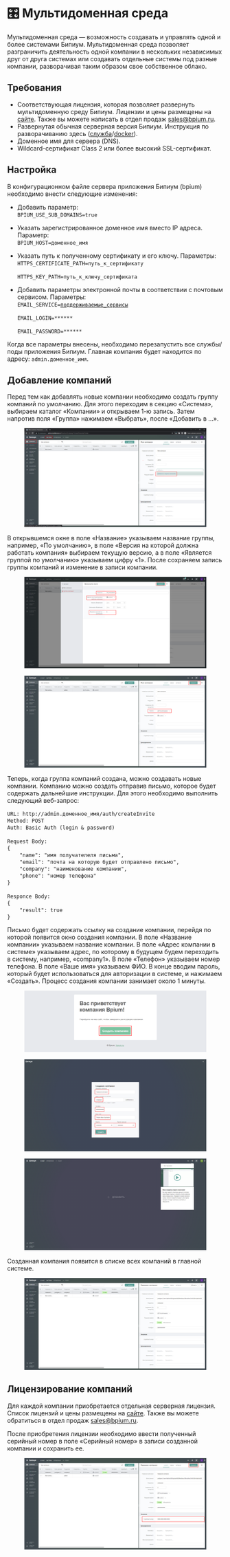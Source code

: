 # 🎛 Мультидоменная среда

Мультидоменная среда — возможность создавать и управлять одной и более системами Бипиум. Мультидоменная среда позволяет разграничить деятельность одной компании в нескольких независимых друг от друга системах или создавать отдельные системы под разные компании, разворачивая таким образом свое собственное облако.

## Требования

* Соответствующая лицензия, которая позволяет развернуть мультидоменную среду Бипиум. Лицензии и цены размещены на [сайте](https://bpium.ru/price#PriceServer). Также вы можете написать в отдел продаж sales@bpium.ru.
* Развернутая обычная серверная версия Бипиум. Инструкция по разворачиванию здесь ([служба](service.md)/[docker](docker.md)).
* Доменное имя для сервера (DNS).
* Wildcard-сертификат Class 2 или более высокий SSL-сертификат.

## Настройка

В конфигурационном файле сервера приложения Бипиум (bpium) необходимо внести следующие изменения:

* Добавить параметр:\
  `BPIUM_USE_SUB_DOMAINS=true`
* Указать зарегистрированное доменное имя вместо IP адреса. Параметр:\
  `BPIUM_HOST=доменное_имя`
*   Указать путь к полученному сертификату и его ключу. Параметры:\
    `HTTPS_CERTIFICATE_PATH=путь_к_сертификату`

    `HTTPS_KEY_PATH=путь_к_ключу_сертификата`
*   Добавить параметры электронной почты в соответствии с почтовым сервисом. Параметры:\
    `EMAIL_SERVICE=`[`поддерживаемые_сервисы`](https://community.nodemailer.com/2-0-0-beta/setup-smtp/well-known-services/)

    `EMAIL_LOGIN=******`

    `EMAIL_PASSWORD=******`

Когда все параметры внесены, необходимо перезапустить все службы/поды приложения  Бипиум. Главная компания будет находится по адресу: `admin.доменное_имя`.

## Добавление компаний

Перед тем как добавлять новые компании необходимо создать группу компаний по умолчанию. Для этого переходим в секцию «Система», выбираем каталог «Компании» и открываем 1-ю запись. Затем напротив поля «Группа» нажимаем «Выбрать», после «Добавить в ...».

<figure><img src="../.gitbook/assets/Без названия.png" alt=""><figcaption></figcaption></figure>

В открывшемся окне в поле «Название» указываем название группы, например, «По умолчанию», в поле «Версия на которой должна работать компания» выбираем текущую версию, а в поле «Является группой по умолчанию» указываем цифру «1». После сохраняем запись группы компаний и изменение в записи компании.

<div>

<figure><img src="../.gitbook/assets/Без названия (1).png" alt=""><figcaption></figcaption></figure>

 

<figure><img src="../.gitbook/assets/Без названия (2).png" alt=""><figcaption></figcaption></figure>

</div>

Теперь, когда группа компаний создана, можно создавать новые компании. Компанию можно создать отправив письмо, которое будет содержать дальнейшие инструкции. Для этого необходимо выполнить следующий веб-запрос:

```
URL: http://admin.доменное_имя/auth/createInvite
Method: POST
Auth: Basic Auth (login & password)

Request Body:
{
    "name": "имя получателеля письма",
    "email": "почта на которую будет отправлено письмо",
    "company": "наименование компании",
    "phone": "номер телефона"
}

Responce Body:
{
    "result": true
}
```

Письмо будет содержать ссылку на создание компании, перейдя по которой появится окно создания компании. В поле «Название компании» указываем название компании. В поле «Адрес компании в системе» указываем адрес, по которому в будущем будем переходить в систему, например, «company1». В поле «Телефон» указываем номер телефона. В поле «Ваше имя» указываем ФИО. В конце вводим пароль, который будет использоваться для авторизации в системе, и нажимаем «Создать». Процесс создания компании занимает около 1 минуты.

<figure><img src="../.gitbook/assets/Без названия (3).png" alt=""><figcaption></figcaption></figure>

<div>

<figure><img src="../.gitbook/assets/Без названия (4).png" alt=""><figcaption></figcaption></figure>

 

<figure><img src="../.gitbook/assets/Без названия (6).png" alt=""><figcaption></figcaption></figure>

</div>

Созданная компания появится в списке всех компаний в главной системе.

<figure><img src="../.gitbook/assets/Без названия (7).png" alt=""><figcaption></figcaption></figure>

## Лицензирование компаний

Для каждой компании приобретается отдельная серверная лицензия. Список лицензий и цены размещены на [сайте](https://bpium.ru/price#PriceServer). Также вы можете обратиться в отдел продаж sales@bpium.ru.

После приобретения лицензии необходимо ввести полученный серийный номер в поле «Серийный номер» в записи созданной компании и сохранить ее.

<figure><img src="../.gitbook/assets/Без названия (8).png" alt=""><figcaption></figcaption></figure>
